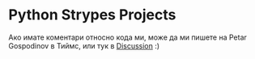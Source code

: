 # Python Strypes Projects

Ако имате коментари относно кода ми, може да ми пишете на Petar Gospodinov в Тиймс, или тук в [Discussion](https://github.com/GospodinovPetar/Python-Strypes-Projects/discussions) :)
